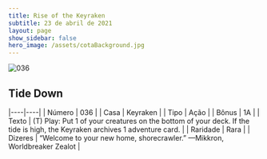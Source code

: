 ```yaml
---
title: Rise of the Keyraken
subtitle: 23 de abril de 2021
layout: page
show_sidebar: false
hero_image: /assets/cotaBackground.jpg
---
```


![036](https://cards-keyforge.s3.eu-north-1.amazonaws.com/media/en/rotk/036.png)

## Tide Down

|----|----|
| Número | 036 |
| Casa | Keyraken |
| Tipo | Ação |
| Bônus | 1A |
| Texto | (T) Play: Put 1 of your creatures on the  bottom of your deck. If the tide is high,  the Keyraken archives 1 adventure card. |
| Raridade | Rara |
| Dizeres | “Welcome to your new home, shorecrawler.”  —Mikkron, Worldbreaker Zealot |
